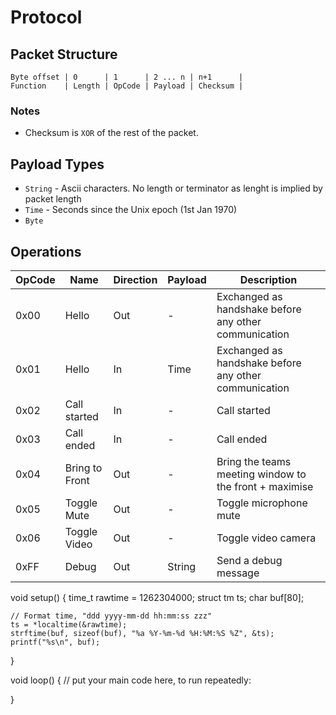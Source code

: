 # Protocol

## Packet Structure

```
Byte offset | 0      | 1      | 2 ... n | n+1      |
Function    | Length | OpCode | Payload | Checksum |
```

### Notes

* Checksum is `XOR` of the rest of the packet.

## Payload Types

* `String` - Ascii characters.  No length or terminator as lenght is implied by packet length
* `Time` - Seconds since the Unix epoch (1st Jan 1970)
* `Byte` 

## Operations

| OpCode | Name           | Direction | Payload      | Description                                            |
| ------ | -------------- | --------- | ------------ | ------------------------------------------------------ |
| 0x00   | Hello          | Out       | -            | Exchanged as handshake before any other communication  |
| 0x01   | Hello          | In        | Time         | Exchanged as handshake before any other communication  |
| 0x02   | Call started   | In        | -            | Call started                                           |
| 0x03   | Call ended     | In        | -            | Call ended                                             |
| 0x04   | Bring to Front | Out       | -            | Bring the teams meeting window to the front + maximise |
| 0x05   | Toggle Mute    | Out       | -            | Toggle microphone mute                                 |
| 0x06   | Toggle Video   | Out       | -            | Toggle video camera                                    |
| 0xFF   | Debug          | Out       | String       | Send a debug message                                   |


void setup() {
   time_t rawtime = 1262304000;
    struct tm  ts;
    char       buf[80];

    // Format time, "ddd yyyy-mm-dd hh:mm:ss zzz"
    ts = *localtime(&rawtime);
    strftime(buf, sizeof(buf), "%a %Y-%m-%d %H:%M:%S %Z", &ts);
    printf("%s\n", buf);
}

void loop() {
  // put your main code here, to run repeatedly:

}